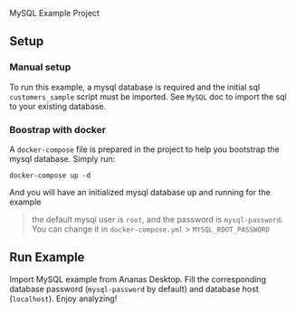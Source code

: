 MySQL Example Project

## Setup

### Manual setup

To run this example, a mysql database is required and the initial sql `customers_sample` script must be imported. See `MySQL` doc to import the sql to your existing database.

### Boostrap with docker

A `docker-compose` file is prepared in the project to help you bootstrap the mysql database. Simply run:

```
docker-compose up -d
```

And you will have an initialized mysql database up and running for the example

> the default mysql user is `root`, and the password is `mysql-password`. You can change it in `docker-compose.yml` >	`MYSQL_ROOT_PASSWORD`

## Run Example

Import MySQL example from Ananas Desktop. Fill the corresponding database password (`mysql-password` by default) and database host (`localhost`). Enjoy analyzing!

